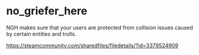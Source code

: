 # no_griefer_here
NGH makes sure that your users are protected from collision issues caused by certain entities and trolls.

https://steamcommunity.com/sharedfiles/filedetails/?id=3379524909
